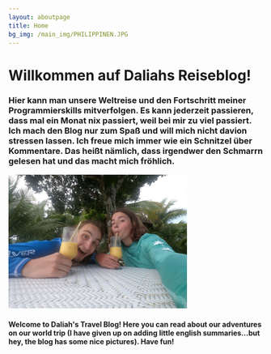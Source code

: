 ```yaml
---
layout: aboutpage
title: Home
bg_img: /main_img/PHILIPPINEN.JPG
---
```


# Willkommen auf Daliahs Reiseblog!

### Hier kann man unsere Weltreise und den Fortschritt meiner Programmierskills mitverfolgen. Es kann jederzeit passieren, dass mal ein Monat nix passiert, weil bei mir zu viel passiert. Ich mach den Blog nur zum Spaß und will mich nicht davion stressen lassen. Ich freue mich immer wie ein Schnitzel über Kommentare. Das heißt nämlich, dass irgendwer den Schmarrn gelesen hat und das macht mich fröhlich.

<img src="/assets/img/main_img/cocktail.JPG" alt="Weltreisekarte" width="70%">

#### Welcome to Daliah's Travel Blog! Here you can read about our adventures on our world trip (I have given up on adding little english summaries...but hey, the blog has some nice pictures). Have fun!


